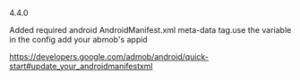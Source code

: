 4.4.0

Added required android AndroidManifest.xml meta-data tag.use the variable in the config add your abmob's appid

https://developers.google.com/admob/android/quick-start#update_your_androidmanifestxml